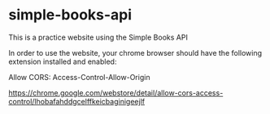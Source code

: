 # simple-books-api
This is a practice website using the Simple Books API

In order to use the website, your chrome browser should have the following extension installed and enabled:

Allow CORS: Access-Control-Allow-Origin

https://chrome.google.com/webstore/detail/allow-cors-access-control/lhobafahddgcelffkeicbaginigeejlf
